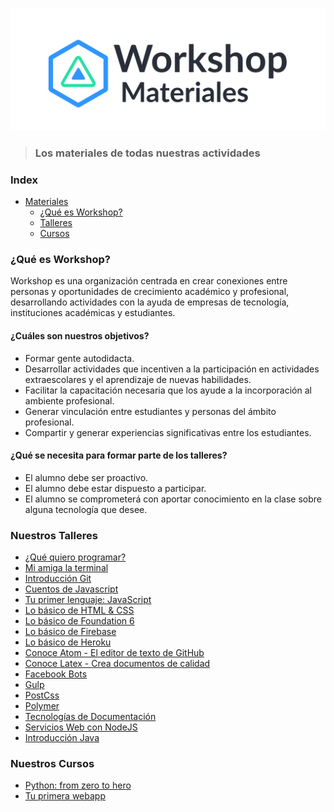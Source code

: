 ![Logo Workshop](./Imagenes/repoheaderflat.png)

> ### Los materiales de todas nuestras actividades

### Index

-   [Materiales](#)
    -   [¿Qué es Workshop?](#qué-es-workshop)
    -   [Talleres](#nuestros-talleres)
    -   [Cursos](#nuestros-cursos)

### ¿Qué es Workshop?
Workshop es una organización centrada en crear conexiones entre personas y oportunidades de crecimiento académico y profesional, desarrollando actividades con la ayuda de empresas de tecnología, instituciones académicas y estudiantes.

#### ¿Cuáles son nuestros objetivos?
* Formar gente autodidacta.
* Desarrollar actividades que incentiven a la participación en actividades extraescolares y el aprendizaje de nuevas habilidades.
* Facilitar la capacitación necesaria que los ayude a la incorporación al ambiente profesional.
* Generar vinculación entre estudiantes y personas del ámbito profesional.   
* Compartir y generar experiencias significativas entre los estudiantes.


#### ¿Qué se necesita para formar parte de los talleres?
* El alumno debe ser proactivo.
* El alumno debe estar dispuesto a participar.
* El alumno se comprometerá con aportar conocimiento en la clase sobre alguna tecnología que desee.

### Nuestros Talleres
* [¿Qué quiero programar?](/Talleres/que-quiero-programar/main.md)
* [Mi amiga la terminal](/Talleres/Mi_amiga_terminal/Page1.md)
* [Introducción Git](/Talleres/Git/Page1.md)
* [Cuentos de Javascript](/Talleres/CuentosDeJavascript/1.-home.md)
* [Tu primer lenguaje: JavaScript](/Talleres/Mi_primer_lenguaje_Javascript/Page1.md)
* [Lo básico de HTML & CSS](/Talleres/html-css/Inicio.md)
* [Lo básico de Foundation 6](/Talleres/foundation/page1.md)
* [Lo básico de Firebase](/Talleres/firebase/index.md)
* [Lo básico de Heroku](/Talleres/heroku/INDEX.md)
* [Conoce Atom - El editor de texto de GitHub](/Talleres/Taller-Atom/README.md)
* [Conoce Latex - Crea documentos de calidad](/Talleres/IntroduccionLatex/index.md)
* [Facebook Bots](/Talleres/facebook-bots/README.md)
* [Gulp](/Talleres/gulp/Page1.md)
* [PostCss](/Talleres/PostCss/Main.md)
* [Polymer](/Talleres/Polymer/README.md)
* [Tecnologías de Documentación](/Talleres/Documentacion/PAGE1.md)
* [Servicios Web con NodeJS](/Talleres/web-services/README.md)
* [Introducción Java](/Talleres/Java/inicio.md)

### Nuestros Cursos
* [Python: from zero to hero](https://github.com/VictorLaraL/PythonBegginers)
* [Tu primera webapp](https://github.com/MiguelRAvila/MiPrimeraAplicacionWeb/blob/master/1.-home.md)
